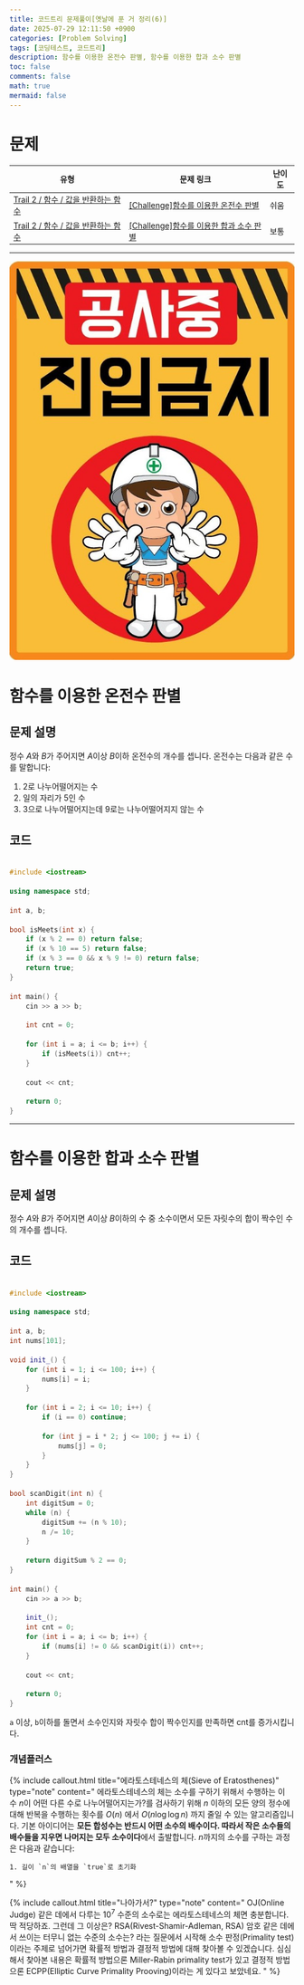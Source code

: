 ```yaml
---
title: 코드트리 문제풀이[옛날에 푼 거 정리(6)]
date: 2025-07-29 12:11:50 +0900
categories: [Problem Solving]
tags: [코딩테스트, 코드트리]
description: 함수를 이용한 온전수 판별, 함수를 이용한 합과 소수 판별
toc: false
comments: false
math: true
mermaid: false
---
```


# 문제

| 유형 | 문제 링크 | 난이도 |
| --- | --- | --- |
| [Trail 2 / 함수 / 값을 반환하는 함수](https://www.codetree.ai/trail-info/novice-mid/) | [[Challenge]함수를 이용한 온전수 판별](https://www.codetree.ai/trails/complete/curated-cards/challenge-determining-the-whole-number-using-a-function/) | 쉬움 |
| [Trail 2 / 함수 / 값을 반환하는 함수](https://www.codetree.ai/trail-info/novice-mid/) | [[Challenge]함수를 이용한 합과 소수 판별](https://www.codetree.ai/trails/complete/curated-cards/challenge-use-functions-to-determine-sums-and-decimals/) | 보통 |

---------------------------------------

![공사중](/assets/post_assets/공사중.jpg)

# 함수를 이용한 온전수 판별

## 문제 설명

정수 $A$와 $B$가 주어지면 $A$이상 $B$이하 온전수의 개수를 셉니다. 온전수는 다음과 같은 수를 말합니다:

1. 2로 나누어떨어지는 수
2. 일의 자리가 5인 수
3. 3으로 나누어떨어지는데 9로는 나누어떨어지지 않는 수

## 코드

```cpp

#include <iostream>

using namespace std;

int a, b;

bool isMeets(int x) {
    if (x % 2 == 0) return false;
    if (x % 10 == 5) return false;
    if (x % 3 == 0 && x % 9 != 0) return false;
    return true;
}

int main() {
    cin >> a >> b;

    int cnt = 0;

    for (int i = a; i <= b; i++) {
        if (isMeets(i)) cnt++;
    }

    cout << cnt;

    return 0;
}

```

---------------------------------------

# 함수를 이용한 합과 소수 판별

## 문제 설명

정수 $A$와 $B$가 주어지면 $A$이상 $B$이하의 수 중 소수이면서 모든 자릿수의 합이 짝수인 수의 개수를 셉니다.

## 코드

```cpp

#include <iostream>

using namespace std;

int a, b;
int nums[101];

void init_() {
    for (int i = 1; i <= 100; i++) {
        nums[i] = i;
    }

    for (int i = 2; i <= 10; i++) {
        if (i == 0) continue;

        for (int j = i * 2; j <= 100; j += i) {
            nums[j] = 0;
        }
    }
}

bool scanDigit(int n) {
    int digitSum = 0;
    while (n) {
        digitSum += (n % 10);
        n /= 10;
    }

    return digitSum % 2 == 0;
}

int main() {
    cin >> a >> b;

    init_();
    int cnt = 0;
    for (int i = a; i <= b; i++) {
        if (nums[i] != 0 && scanDigit(i)) cnt++;
    }

    cout << cnt;

    return 0;
}

```

`a` 이상, `b`이하를 돌면서 소수인지와 자릿수 합이 짝수인지를 만족하면 cnt를 증가시킵니다.

### 개념플러스

{% include callout.html title="에라토스테네스의 체(Sieve of Eratosthenes)" type="note" content="
    에라토스테네스의 체는 소수를 구하기 위해서 수행하는 이 수 $n$이 어떤 다른 수로 나누어떨어지는가?를 검사하기 위해 $n$ 이하의 모든 양의 정수에 대해 반복을 수행하는 횟수를 $O(n)$ 에서 $O(n \log \log n)$ 까지 줄일 수 있는 알고리즘입니다. 기본 아이디어는 **모든 합성수는 반드시 어떤 소수의 배수이다. 따라서 작은 소수들의 배수들을 지우면 나머지는 모두 소수이다**에서 출발합니다. $n$까지의 소수를 구하는 과정은 다음과 같습니다:

    1. 길이 `n`의 배열을 `true`로 초기화

" %}

{% include callout.html title="나아가서?" type="note" content="
    OJ(Online Judge) 같은 데에서 다루는 $10^7$ 수준의 소수로는 에라토스테네스의 체면 충분합니다. 딱 적당하죠. 그런데 그 이상은? RSA(Rivest-Shamir-Adleman, RSA) 암호 같은 데에서 쓰이는 터무니 없는 수준의 소수는? 라는 질문에서 시작해 소수 판정(Primality test)이라는 주제로 넘어가면 확률적 방법과 결정적 방법에 대해 찾아볼 수 있겠습니다. 심심해서 찾아본 내용은 확률적 방법으론 Miller-Rabin primality test가 있고 결정적 방법으론 ECPP(Elliptic Curve Primality Prooving)이라는 게 있다고 보았네요.
" %}

